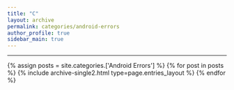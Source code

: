 ```yaml
---
title: "C"
layout: archive
permalink: categories/android-errors
author_profile: true
sidebar_main: true
---
```


<!-- 공백이 포함되어 있는 카테고리 이름의 경우 site.categories['a b c'] 이런식으로! -->

***

{% assign posts = site.categories.['Android Errors'] %}
{% for post in posts %} {% include archive-single2.html type=page.entries_layout %} {% endfor %}